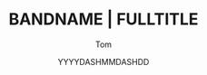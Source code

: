 ---
layout: review
author: Tom
date: YYYYDASHMMDASHDD

title: BANDNAME | FULLTITLE
band:
- BANDNAME
tags:
- BANDNAME
recordTitle: FULLTITLE
label: LABEL
recordFormat: EP album single
releaseDate: YYYYDASHMMDASHDD

buyItLink: FULL_URL
buyItLinkTitle: XX

miniDescription: XX
hasExcerpt: true
excerpt: REMEMBER_MARKUP

categories:
- review

audioLinks:
- name: XX
  url: FULL_URL
- name: XX
  url: FULL_URL

soundcloud:
- FULL_URL
---